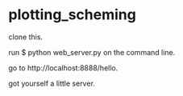# plotting_scheming


clone this. 

run $ python web_server.py on the command line. 

go to http://localhost:8888/hello. 

got yourself a little server.

